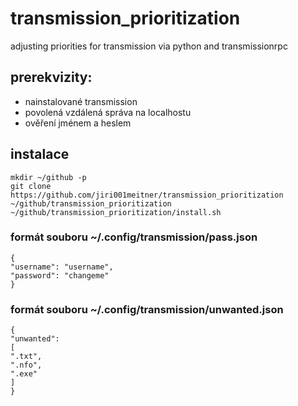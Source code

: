 # transmission_prioritization
adjusting priorities for transmission via python and transmissionrpc

## prerekvizity:
* nainstalované transmission
* povolená vzdálená správa na localhostu
* ověření jménem a heslem

## instalace
	mkdir ~/github -p
	git clone https://github.com/jiri001meitner/transmission_prioritization ~/github/transmission_prioritization
	~/github/transmission_prioritization/install.sh

### formát souboru ~/.config/transmission/pass.json
	{
	"username": "username",
	"password": "changeme"
	}	

### formát souboru ~/.config/transmission/unwanted.json
	{
	"unwanted":
	[
	".txt",
	".nfo",
	".exe"
	]
	}



